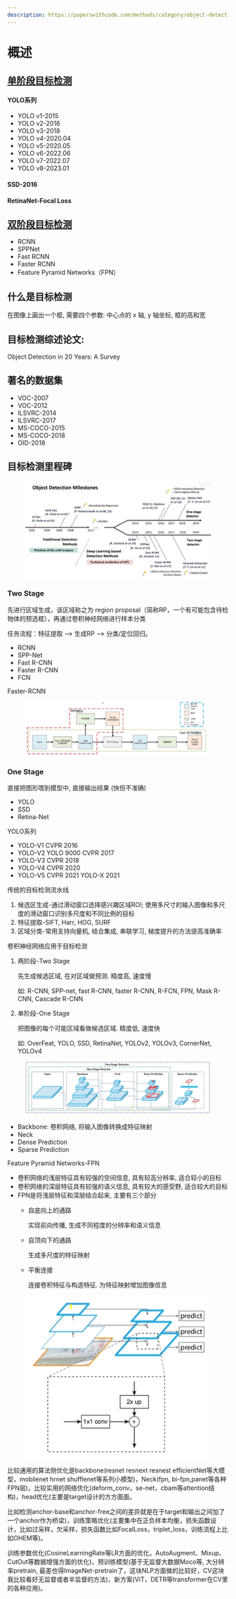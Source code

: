 ```yaml
---
description: https://paperswithcode.com/methods/category/object-detection-models
---
```


# 概述

## [单阶段目标检测](https://blog.csdn.net/weixin\_45325331/article/details/113328884#RetinaNet\_311)

#### YOLO系列

* YOLO v1-2015
* YOLO v2-2016
* YOLO v3-2018
* YOLO v4-2020.04
* YOLO v5-2020.05
* YOLO v6-2022.06
* YOLO v7-2022.07
* YOLO v8-2023.01

#### SSD-2016

#### RetinaNet-Focal Loss

## [双阶段目标检测](https://blog.csdn.net/weixin\_45325331/article/details/111394398?ops\_request\_misc=%257B%2522request%255Fid%2522%253A%2522169660320616800222885583%2522%252C%2522scm%2522%253A%252220140713.130102334.pc%255Fall.%2522%257D\&request\_id=169660320616800222885583\&biz\_id=0\&utm\_medium=distribute.pc\_search\_result.none-task-blog-2\~all\~first\_rank\_ecpm\_v1\~rank\_v31\_ecpm-1-111394398-null-null.142^v94^insert\_down28v1\&utm\_term=%E7%9B%AE%E6%A0%87%E6%A3%80%E6%B5%8B%E7%BB%BC%E8%BF%B0%E2%80%94%E2%80%94%E5%8F%8C%E9%98%B6%E6%AE%B5%E6%A3%80%E6%B5%8B%E5%99%A8\&spm=1018.2226.3001.4187)

* RCNN
* SPPNet
* Fast RCNN
* Faster RCNN
* Feature Pyramid Networks（FPN）

## 什么是目标检测

在图像上画出一个框, 需要四个参数: 中心点的 x 轴, y 轴坐标, 框的高和宽

## 目标检测综述论文:&#x20;

Object Detection in 20 Years: A Survey

## 著名的数据集

* VOC-2007
* VOC-2012
* ILSVRC-2014
* ILSVRC-2017
* MS-COCO-2015
* MS-COCO-2018
* OID-2018

## 目标检测里程碑

<figure><img src="../.gitbook/assets/Milestones.png" alt=""><figcaption></figcaption></figure>



### Two Stage

先进行区域生成，该区域称之为 region proposal（简称RP，一个有可能包含待检物体的预选框），再通过卷积神经网络进行样本分类

任务流程：特征提取 --> 生成RP --> 分类/定位回归。

* RCNN
* SPP-Net
* Fast R-CNN
* Faster  R-CNN
* FCN



Faster-RCNN&#x20;

<figure><img src="../.gitbook/assets/image-20230911160747327.png" alt=""><figcaption></figcaption></figure>

### One Stage

直接把图形喂到模型中, 直接输出结果 (快但不准确)

* YOLO
* SSD
* Retina-Net



YOLO系列

* YOLO-V1 CVPR 2016
* YOLO-V2 YOLO 9000 CVPR 2017
* YOLO-V3 CVPR 2018
* YOLO-V4 CVPR 2020
* YOLO-V5 CVPR 2021  YOLO-X 2021



传统的目标检测流水线

1. 候选区生成-通过滑动窗口选择感兴趣区域ROI; 使用多尺寸的输入图像和多尺度的滑动窗口识别多尺度和不同比例的目标
2. 特征提取-SIFT, Harr, HOG, SURF
3. 区域分类-常用支持向量机, 结合集成, 串联学习, 梯度提升的方法提高准确率

卷积神经网络应用于目标检测

1.  两阶段-Two Stage

    先生成候选区域, 在对区域做预测. 精度高, 速度慢

    如: R-CNN, SPP-net, fast R-CNN, faster R-CNN, R-FCN, FPN, Mask R-CNN, Cascade R-CNN
2.  单阶段-One Stage

    把图像的每个可能区域看做候选区域. 精度低, 速度快

    如: OverFeat, YOLO, SSD, RetinaNet, YOLOv2, YOLOv3, CornerNet, YOLOv4

<figure><img src="../.gitbook/assets/image (11).png" alt=""><figcaption></figcaption></figure>

* Backbone: 卷积网络, 将输入图像转换成特征映射
* Neck
* Dense Prediction
* Sparse Prediction



Feature Pyramid Networks-FPN

* 卷积网络的浅层特征具有较强的空间信息, 具有较高分辨率, 适合较小的目标
* 卷积网络的深层特征具有较强的语义信息, 具有较大的感受野, 适合较大的目标
* FPN是将浅层特征和深层结合起来, 主要有三个部分
  *   自底向上的通路

      实现前向传播, 生成不同程度的分辨率和语义信息
  *   自顶向下的通路

      生成多尺度的特征映射
  *   平衡连接

      连接卷积特征与构造特征. 为特征映射增加图像信息

<figure><img src="../.gitbook/assets/image (12).png" alt=""><figcaption></figcaption></figure>

比较通用的算法侧优化是backbone(resnet resnext resnest efficientNet等大模型，mobilenet hrnet shufflenet等系列小模型)，Neck(fpn, bi-fpn,panet等各种FPN层)，比较实用的网络优化(deform\_conv，se-net，cbam等attention结构)，head优化(主要是target设计的方方面面。

比如检测anchor-base和anchor-free之间的差异就是在于target和输出之间加了一个anchor作为桥梁)，训练策略优化(主要集中在正负样本均衡，损失函数设计，比如过采样，欠采样，损失函数比如FocalLoss，triplet\_loss，训练流程上比如OHEM等)。

训练参数优化(CosineLearningRate等LR方面的优化，AutoAugment、Mixup、CutOut等数据增强方面的优化)，预训练模型(基于无监督大数据Moco等, 大分辨率pretrain, 最差也得ImageNet-pretrain了，这块NLP方面做的比较好，CV这块我比较看好无监督或者半监督的方法)，新方案(ViT，DETR等transformer在CV里的各种应用)。



